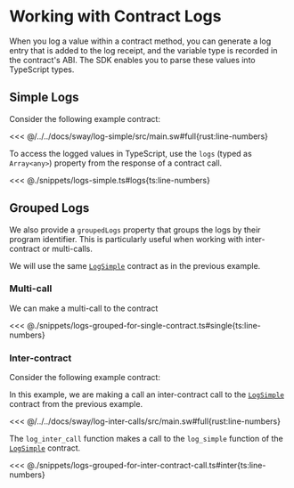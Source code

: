 # Working with Contract Logs

When you log a value within a contract method, you can generate a log entry that is added to the log receipt, and the variable type is recorded in the contract's ABI. The SDK enables you to parse these values into TypeScript types.

## Simple Logs

Consider the following example contract:

<<< @/../../docs/sway/log-simple/src/main.sw#full{rust:line-numbers}

To access the logged values in TypeScript, use the `logs` (typed as `Array<any>`) property from the response of a contract call.

<<< @./snippets/logs-simple.ts#logs{ts:line-numbers}

## Grouped Logs

We also provide a `groupedLogs` property that groups the logs by their program identifier. This is particularly useful when working with inter-contract or multi-calls.

We will use the same [`LogSimple`](#simple-logs) contract as in the previous example.

### Multi-call

We can make a multi-call to the contract

<<< @./snippets/logs-grouped-for-single-contract.ts#single{ts:line-numbers}

### Inter-contract

Consider the following example contract:

In this example, we are making a call an inter-contract call to the [`LogSimple`](#simple-logs) contract from the previous example.

<<< @/../../docs/sway/log-inter-calls/src/main.sw#full{rust:line-numbers}

The `log_inter_call` function makes a call to the `log_simple` function of the [`LogSimple`](#simple-logs) contract.

<<< @./snippets/logs-grouped-for-inter-contract-call.ts#inter{ts:line-numbers}
